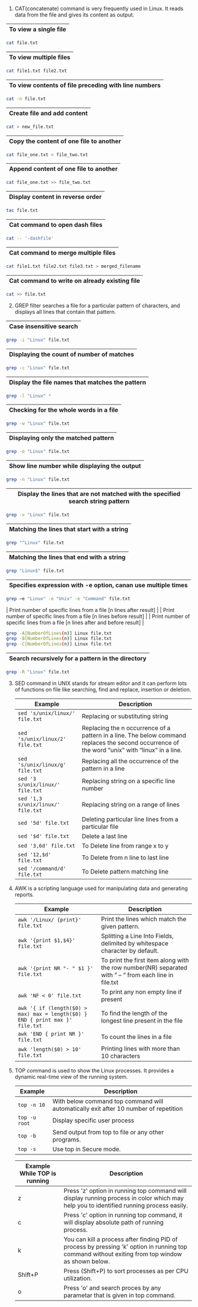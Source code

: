 1. CAT(concatenate) command is very frequently used in Linux. It reads data from the file and gives its content as output.

| To view a single file |
| -------------- |
```bash
cat file.txt
```
| To view multiple files |
| -------------- |
```bash
cat file1.txt file2.txt
```
| To view contents of file preceding with line numbers |
| -------------- |
```bash
cat -n file.txt
```
| Create file and add content |
| -------------- |
```bash
cat > new_file.txt
```
| Copy the content of one file to another |
| -------------- |
```bash
cat file_one.txt > file_two.txt
```
| Append content of one file to another |
| -------------- |
```bash
cat file_one.txt >> file_two.txt
```
| Display content in reverse order |
| -------------- |
```bash
tac file.txt
```
| Cat command to open dash files |
| -------------- |
```bash
cat -- '-dashfile'
```
| Cat command to merge multiple files |
| -------------- |
```bash
cat file1.txt file2.txt file3.txt > merged_filename
```
| Cat command to write on already existing file | 
| -------------- |
```bash
cat >> file.txt
```

2. GREP filter searches a file for a particular pattern of characters, and displays all lines that contain that pattern.

| Case insensitive search | 
| -------------- |
```bash
grep -i "Linux" file.txt
```
| Displaying the count of number of matches | 
| -------------- |
```bash
grep -c "Linux" file.txt
```
| Display the file names that matches the pattern | 
| -------------- |
```bash
grep -l "Linux" *
```
| Checking for the whole words in a file | 
| -------------- |
```bash
grep -w "Linux" file.txt
```
| Displaying only the matched pattern | 
| -------------- |
```bash
grep -o "Linux" file.txt
```
| Show line number while displaying the output | 
| -------------- |
```bash
grep -n "Linux" file.txt
```
| Display the lines that are not matched with the specified search string pattern | 
| -------------- |
```bash
grep -v "Linux" file.txt
```
| Matching the lines that start with a string | 
| -------------- |
```bash
grep "^Linux" file.txt
```
| Matching the lines that end with a string | 
| -------------- |
```bash
grep "Linux$" file.txt
```
| Specifies expression with -e option, canan use multiple times | 
| -------------- |
```bash
grep –e "Linux" -e "Unix" -e "Command" file.txt
```
| Print number of specific lines from a file [n lines after result] | 
| Print number of specific lines from a file [n lines before result] |
| Print number of specific lines from a file [n lines after and before result] |
```bash
grep -A[NumberOfLines(n)] Linux file.txt
grep -B[NumberOfLines(n)] Linux file.txt
grep -C[NumberOfLines(n)] Linux file.txt
```
| Search recursively for a pattern in the directory | 
| -------------- |
```bash
grep -R "Linux" file.txt
```

3. SED command in UNIX stands for stream editor and it can perform lots of functions on file like searching, find and replace, insertion or deletion.

    | Example        | Description    |
    | -------------- | -------------- |
    | `sed 's/unix/linux/' file.txt` | Replacing or substituting string |
    | `sed 's/unix/linux/2' file.txt` | Replacing the n occurrence of a pattern in a line. The below command replaces the second occurrence of the word “unix” with “linux” in a line.  |
    | `sed 's/unix/linux/g' file.txt` | Replacing all the occurrence of the pattern in a line |
    | `sed '3 s/unix/linux/' file.txt` | Replacing string on a specific line number |
    | `sed '1,3 s/unix/linux/' file.txt` | Replacing string on a range of lines |
    | `sed '5d' file.txt` | Deleting particular line lines from a particular file |
    | `sed '$d' file.txt` | Delete a last line |
    | `sed '3,6d' file.txt` | To Delete line from range x to y |
    | `sed '12,$d' file.txt` | To Delete from n line to last line |
    | `sed '/command/d' file.txt` | To Delete pattern matching line |
    

4. AWK is a scripting language used for manipulating data and generating reports.

    | Example        | Description    |
    | -------------- | -------------- |
    | `awk '/Linux/ {print}' file.txt` | Print the lines which match the given pattern. |
    | `awk '{print $1,$4}' file.txt` | Splitting a Line Into Fields, delimited by whitespace character by default. |
    | `awk '{print NR "- " $1 }' file.txt` | To print the first item along with the row number(NR) separated with ” – “ from each line in file.txt |
    | `awk 'NF < 0' file.txt` | To print any non empty line if present |
    | `awk '{ if (length($0) > max) max = length($0) } END { print max }' file.txt` | To find the length of the longest line present in the file |
    | `awk 'END { print NR }' file.txt` | To count the lines in a file |
    | `awk 'length($0) > 10' file.txt` | Printing lines with more than 10 characters |


5. TOP command is used to show the Linux processes. It provides a dynamic real-time view of the running system.

    | Example        | Description    |
    | -------------- | -------------- |
    | `top -n 10` | With below command top command will automatically exit after 10 number of repetition |
    | `top -u root` | Display specific user process |
    | `top -b` | Send output from top to file or any other programs. |
    | `top -s` | Use top in Secure mode. |
    

    | Example While TOP is running | Description    |
    | ---------------------------- | -------------- |
    | z | Press 'z' option in running top command will display running process in color which may help you to identified running process easily. |
    | c | Press 'c' option in running top command, it will display absolute path of running process. |
    | k | You can kill a process after finding PID of process by pressing 'k' option in running top command without exiting from top window as shown below. |
    | Shift+P | Press (Shift+P) to sort processes as per CPU utilization. |
    | o | Press 'o' and search proces by any parametar that is given in top command. |

